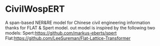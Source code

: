 # CivilWospERT
A span-based NER&amp;RE model for Chinese civil engineering information
thanks for FLAT & Spert model.
out model is inspired by the following two models:
Spert:https://github.com/markus-eberts/spert
Flat:https://github.com/LeeSureman/Flat-Lattice-Transformer
